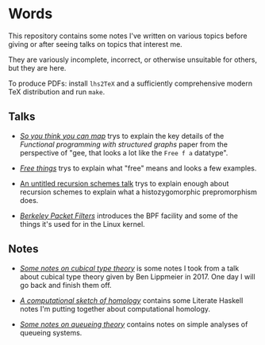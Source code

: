 Words
=====

This repository contains some notes I've written on various topics before
giving or after seeing talks on topics that interest me.

They are variously incomplete, incorrect, or otherwise unsuitable for others,
but they are here.

To produce PDFs: install `lhs2TeX` and a sufficiently comprehensive modern
TeX distribution and run `make`.

Talks
-----

- [*So you think you can map*](structured-graphs/) trys to explain the key
  details of the *Functional programming with structured graphs* paper from
  the perspective of "gee, that looks a lot like the `Free f a` datatype".

- [*Free things*](free-things/) trys to explain what "free" means and looks a
  few examples.

- [An untitled recursion schemes talk](recursion-schemes/) trys to explain
  enough about recursion schemes to explain what a histozygomorphic prepromorphism
  does.

- [*Berkeley Packet Filters*](bpf/) introduces the BPF facility and some of the
  things it's used for in the Linux kernel.

Notes
-----

- [*Some notes on cubical type theory*](cubical-types/) is some notes I took
  from a talk about cubical type theory given by Ben Lippmeier in 2017. One day
  I will go back and finish them off.

- [*A computational sketch of homology*](homology/) contains some Literate
  Haskell notes I'm putting together about computational homology.

- [*Some notes on queueing theory*](queueing/) contains notes on simple analyses
  of queueing systems.

